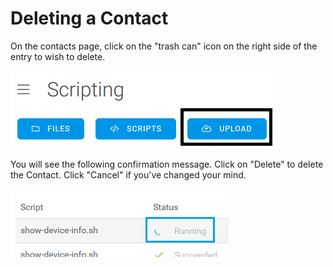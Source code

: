 # Deleting a Contact

On the contacts page, click on the "trash can" icon on the right side of the entry to wish to delete.

![](../../.gitbook/assets/image%20%2858%29.png)

You will see the following confirmation message.  Click on "Delete" to delete the Contact.  Click "Cancel" if you've changed your mind.

![](../../.gitbook/assets/image%20%28119%29.png)

